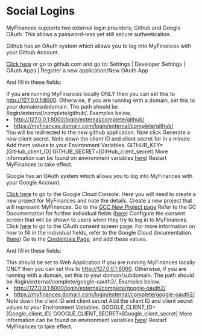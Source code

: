 # Social Logins

MyFinances supports two external login providers; Github and Google OAuth.
This allows a password-less yet still secure authentication.
<tabs>
    <tab title="Social Login with Github">
        <p>
            Github has an OAuth system which allows you to log into MyFinances with your Github Account.
        </p>
        <procedure title="Setup">
            <step>
                <a href="https://github.com/settings/applications/new">Click here</a> or go to github.com and go to:
                <ui-path>Settings | Developer Settings | OAuth Apps | Register a new application/New OAuth App</ui-path>
                <p>And fill in these fields:</p>
                <deflist>
                    <def title="Homepage URL">
                        If you are running MyFinances locally <control>ONLY</control> then you can set this to
                        http://127.0.0.1:8000. Otherwise, if you are running with a domain, set this to your domain/subdomain.
                    </def>
                    <def title="Authorization Callback URL">
                        The path should be <ui-path>/login/external/complete/github/</ui-path>. Examples below.
                        <list>
                            <li>http://127.0.0.1:8000/login/external/complete/github/</li>
                            <li>https://myfinances.domain.com/login/external/complete/github/</li>
                        </list>
                    </def>
                </deflist>
            </step>
            <step>
                You will be redirected to the new github application. Now click <path>Generate a new client secret</path>.
                Note down the <path>client ID</path> and <path>client secret</path> for in a minute.
            </step>
            <step>
                Add them values to your Environment Variables.
                <code-block>
                    GITHUB_KEY=[GitHub_client_ID]
                    GITHUB_SECRET=[GitHub_client_secret]
                </code-block>
                <tip>
                    More information can be found on environment variables
                    <a href="other-Setup-environment-variables.md">here</a>!
                </tip>
            </step>
            <step>
                Restart MyFinances to take effect.
            </step>
        </procedure>
    </tab>
    <tab title="Social Login with Google">
        <p>
            Google has an OAuth system which allows you to log into MyFinances with your Google Account.
        </p>
        <procedure title="Setup">
            <step>
                <a href="https://console.cloud.google.com/">Click here</a> to go to the Google Cloud Console.
                Here you will need to create a new project for MyFinances and note the details.
                <procedure title="Setup on Google Cloud" type="steps" collapsible="true">
                    <step>
                        Create a new project that will represent MyFinances.
                        Go to the <a href="https://console.cloud.google.com/projectcreate">GCC New Project page</a>
                        Refer to the GC Documentation for further individual fields 
                        (<a href="https://developers.google.com/workspace/guides/create-project">here</a>)
                    </step>
                    <step>
                        Configure the consent screen that will be shown to users when they try to log in to MyFinances.
                        Click <a href="https://console.cloud.google.com/apis/credentials/consent">here</a>
                        to go to the OAuth consent screen page.
                        For more information on how to fill in the individual fields, refer to the Google Cloud documentation.
                        (<a href="https://developers.google.com/workspace/guides/create-project">here</a>)
                    </step>
                    <step>
                        Go to the <a href="https://console.cloud.google.com/apis/credentials">Credentials Page</a>, and add these values. 
                        <p>And fill in these fields:</p>
                        <deflist>
                            <def title="Application Type">
                                This should be set to <control><emphasis>Web Application</emphasis></control>
                            </def>
                            <def title="Authorized Javascript Origins">
                                If you are running MyFinances locally <control>ONLY</control> then you can set this to
                                http://127.0.0.1:8000. Otherwise, if you are running with a domain, set this to your domain/subdomain.
                            </def>
                            <def title="Authorization redirect URL">
                                The path should be <ui-path>/login/external/complete/google-oauth2/</ui-path>. Examples below.
                                <list>
                                    <li>http://127.0.0.1:8000/login/external/complete/google-oauth2/</li>
                                    <li>https://myfinances.domain.com/login/external/complete/google-oauth2/</li>
                                </list>
                            </def>
                        </deflist>
                    </step>
                    <step>Note down the client ID and client secret</step>
                </procedure>
            </step>
            <step>
                Add the client ID and client secret values to your Environment Variables.
                <code-block>
                    GOOGLE_CLIENT_ID=[Google_client_ID]
                    GOOGLE_CLIENT_SECRET=[Google_client_secret]
                </code-block>
                <tip>
                    More information can be found on environment variables
                    <a href="other-Setup-environment-variables.md">here</a>!
                </tip>
            </step>
            <step>
                Restart MyFinances to take effect.
            </step>
        </procedure>
    </tab>
</tabs>